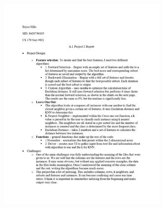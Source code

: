 ![alt text](https://github.com/brycehills/Feature-Selection/blob/master/resources/FSreport%20(1)_page-0001.jpg)


